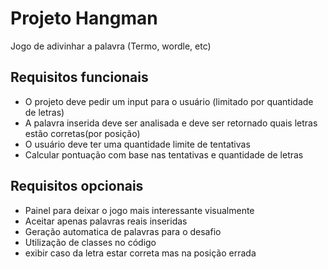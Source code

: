 # Projeto Hangman

Jogo de adivinhar a palavra (Termo, wordle, etc)

## Requisitos funcionais
- O projeto deve pedir um input para o usuário (limitado por quantidade de letras)
- A palavra inserida deve ser analisada e deve ser retornado quais letras estão corretas(por posição)
- O usuário deve ter uma quantidade limite de tentativas
- Calcular pontuação com base nas tentativas e quantidade de letras

## Requisitos opcionais
- Painel para deixar o jogo mais interessante visualmente
- Aceitar apenas palavras reais inseridas
- Geração automatica de palavras para o desafio
- Utilização de classes no código
- exibir caso da letra estar correta mas na posição errada
